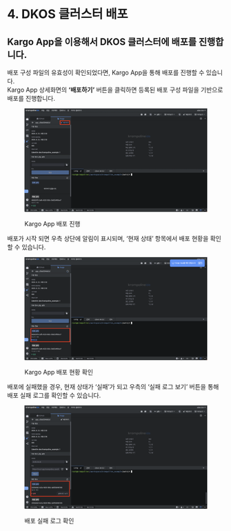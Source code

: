 # 4. DKOS 클러스터 배포

## Kargo App을 이용해서 DKOS 클러스터에 배포를 진행합니다.

배포 구성 파일의 유효성이 확인되었다면, Kargo App을 통해 배포를 진행할 수 있습니다.\
Kargo App 상세화면의 **‘배포하기’** 버튼을 클릭하면 등록된 배포 구성 파일을 기반으로 배포를 진행합니다.

<figure><img src="../../../.gitbook/assets/image (241).png" alt=""><figcaption><p>Kargo App 배포 진행</p></figcaption></figure>

배포가 시작 되면 우측 상단에 알림이 표시되며, ‘현재 상태’ 항목에서 배포 현황을 확인할 수 있습니다.

<figure><img src="../../../.gitbook/assets/image (242).png" alt=""><figcaption><p>Kargo App 배포 현황 확인</p></figcaption></figure>

배포에 실패했을 경우, 현재 상태가 ‘실패’가 되고 우측의 ‘실패 로그 보기’ 버튼을 통해 배포 실패 로그를 확인할 수 있습니다.

<figure><img src="../../../.gitbook/assets/image (243).png" alt=""><figcaption><p>배포 실패 로그 확인</p></figcaption></figure>
